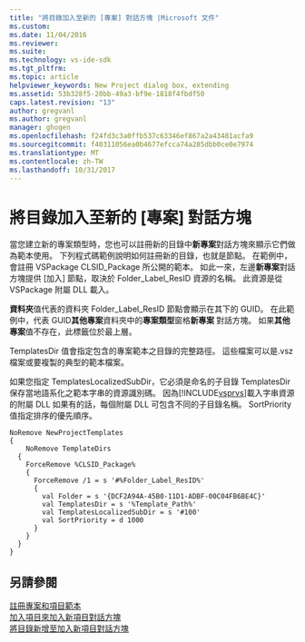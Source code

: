 ```yaml
---
title: "將目錄加入至新的 [專案] 對話方塊 |Microsoft 文件"
ms.custom: 
ms.date: 11/04/2016
ms.reviewer: 
ms.suite: 
ms.technology: vs-ide-sdk
ms.tgt_pltfrm: 
ms.topic: article
helpviewer_keywords: New Project dialog box, extending
ms.assetid: 53b328f5-20bb-49a3-bf9e-1818f4fbdf50
caps.latest.revision: "13"
author: gregvanl
ms.author: gregvanl
manager: ghogen
ms.openlocfilehash: f24fd3c3a0ffb537c63346ef867a2a43481acfa9
ms.sourcegitcommit: f40311056ea0b4677efcca74a285dbb0ce0e7974
ms.translationtype: MT
ms.contentlocale: zh-TW
ms.lasthandoff: 10/31/2017
---
```

# <a name="adding-directories-to-the-new-project-dialog-box"></a>將目錄加入至新的 [專案] 對話方塊
當您建立新的專案類型時，您也可以註冊新的目錄中**新專案**對話方塊來顯示它們做為範本使用。 下列程式碼範例說明如何註冊新的目錄，也就是節點。 在範例中，會註冊 VSPackage CLSID_Package 所公開的範本。 如此一來，左邊**新專案**對話方塊提供 [加入] 節點，取決於 Folder_Label_ResID 資源的名稱。 此資源是從 VSPackage 附屬 DLL 載入。  
  
 **資料夾**值代表的資料夾 Folder_Label_ResID 節點會顯示在其下的 GUID。 在此範例中，代表 GUID**其他專案**資料夾中的**專案類型**窗格**新專案** 對話方塊。 如果**其他專案**值不存在，此標籤位於最上層。  
  
 TemplatesDir 值會指定包含的專案範本之目錄的完整路徑。 這些檔案可以是.vsz 檔案或要複製的典型的範本檔案。  
  
 如果您指定 TemplatesLocalizedSubDir，它必須是命名的子目錄 TemplatesDir 保存當地語系化之範本字串的資源識別碼。 因為[!INCLUDE[vsprvs](../../code-quality/includes/vsprvs_md.md)]載入字串資源的附屬 DLL 如果有的話，每個附屬 DLL 可包含不同的子目錄名稱。 SortPriority 值指定排序的優先順序。  
  
```  
NoRemove NewProjectTemplates  
{  
    NoRemove TemplateDirs  
  {  
    ForceRemove %CLSID_Package%  
    {  
      ForceRemove /1 = s '#%Folder_Label_ResID%'  
      {  
        val Folder = s '{DCF2A94A-45B0-11D1-ADBF-00C04FB6BE4C}'  
        val TemplatesDir = s '%Template_Path%'  
        val TemplatesLocalizedSubDir = s '#100'  
        val SortPriority = d 1000  
      }  
    }  
  }  
}  
```  
  
## <a name="see-also"></a>另請參閱  
 [註冊專案和項目範本](../../extensibility/internals/registering-project-and-item-templates.md)   
 [加入項目來加入新項目對話方塊](../../extensibility/internals/adding-items-to-the-add-new-item-dialog-boxes.md)   
 [將目錄新增至加入新項目對話方塊](../../extensibility/internals/adding-directories-to-the-add-new-item-dialog-box.md)